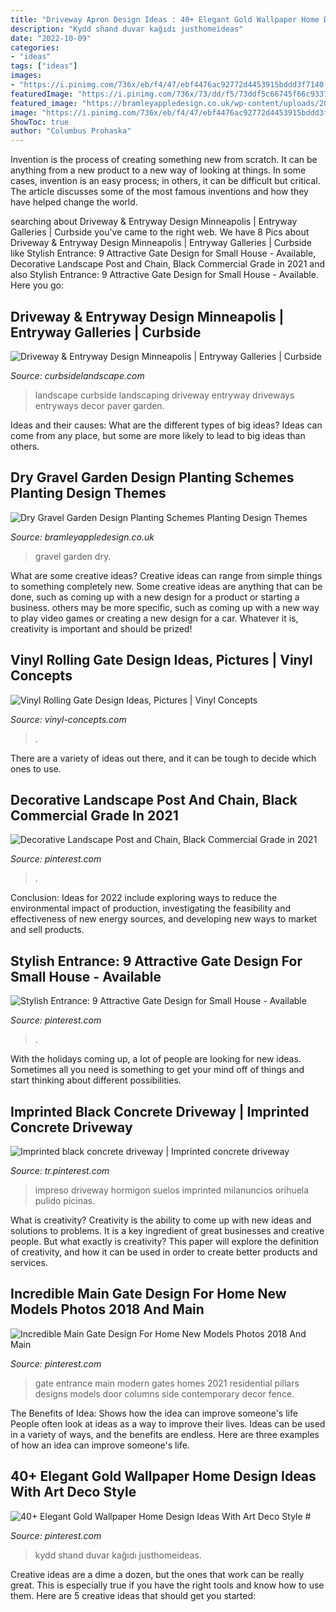 ```yaml
---
title: "Driveway Apron Design Ideas : 40+ Elegant Gold Wallpaper Home Design Ideas With Art Deco Style #"
description: "Kydd shand duvar kağıdı justhomeideas"
date: "2022-10-09"
categories:
- "ideas"
tags: ["ideas"]
images:
- "https://i.pinimg.com/736x/eb/f4/47/ebf4476ac92772d4453915bddd3f7140.jpg"
featuredImage: "https://i.pinimg.com/736x/73/dd/f5/73ddf5c66745f66c9337dfe0876b89db.jpg"
featured_image: "https://bramleyappledesign.co.uk/wp-content/uploads/2018/07/Gravel-Garden-3-1024x650.jpg"
image: "https://i.pinimg.com/736x/eb/f4/47/ebf4476ac92772d4453915bddd3f7140.jpg"
ShowToc: true
author: "Columbus Prohaska"
---
```



Invention is the process of creating something new from scratch. It can be anything from a new product to a new way of looking at things. In some cases, invention is an easy process; in others, it can be difficult but critical. The article discusses some of the most famous inventions and how they have helped change the world.

	

		
searching about Driveway &amp; Entryway Design Minneapolis | Entryway Galleries | Curbside you've came to the right web. We have 8 Pics about Driveway &amp; Entryway Design Minneapolis | Entryway Galleries | Curbside like Stylish Entrance: 9 Attractive Gate Design for Small House - Available, Decorative Landscape Post and Chain, Black Commercial Grade in 2021 and also Stylish Entrance: 9 Attractive Gate Design for Small House - Available. Here you go:
		
    
## Driveway &amp; Entryway Design Minneapolis | Entryway Galleries | Curbside

<img loading=lazy src="https://www.curbsidelandscape.com/wp-content/uploads/2013/06/Drives_and_Entries_8.jpg" onerror="this.onerror=null;this.src='https://tse2.mm.bing.net/th?id=OIP.t7SA_UCJMNZAjZu1c6ur7AHaJ3&amp;pid=15.1';" alt="Driveway &amp; Entryway Design Minneapolis | Entryway Galleries | Curbside">

_Source: curbsidelandscape.com_

>landscape curbside landscaping driveway entryway driveways entryways decor paver garden. 

	

Ideas and their causes: What are the different types of big ideas?
Ideas can come from any place, but some are more likely to lead to big ideas than others.

    
## Dry Gravel Garden Design Planting Schemes Planting Design Themes

<img loading=lazy src="https://bramleyappledesign.co.uk/wp-content/uploads/2018/07/Gravel-Garden-3-1024x650.jpg" onerror="this.onerror=null;this.src='https://tse1.mm.bing.net/th?id=OIP.QdvkjVbM2ML-cOzq64w55wHaEs&amp;pid=15.1';" alt="Dry Gravel Garden Design Planting Schemes Planting Design Themes">

_Source: bramleyappledesign.co.uk_

>gravel garden dry. 

	

What are some creative ideas?
Creative ideas can range from simple things to something completely new. Some creative ideas are anything that can be done, such as coming up with a new design for a product or starting a business. others may be more specific, such as coming up with a new way to play video games or creating a new design for a car. Whatever it is, creativity is important and should be prized!

    
## Vinyl Rolling Gate Design Ideas, Pictures | Vinyl Concepts

<img loading=lazy src="https://vinyl-concepts.com/wp-content/uploads/2016/06/vinyl-rolling-gate-11.jpg" onerror="this.onerror=null;this.src='https://tse2.mm.bing.net/th?id=OIP.tf5JXdsuo5VQy_zCNnbj_AHaFj&amp;pid=15.1';" alt="Vinyl Rolling Gate Design Ideas, Pictures | Vinyl Concepts">

_Source: vinyl-concepts.com_

>. 

	

There are a variety of ideas out there, and it can be tough to decide which ones to use.

    
## Decorative Landscape Post And Chain, Black Commercial Grade In 2021

<img loading=lazy src="https://i.pinimg.com/736x/eb/f4/47/ebf4476ac92772d4453915bddd3f7140.jpg" onerror="this.onerror=null;this.src='https://tse2.mm.bing.net/th?id=OIP.1lV7HMpQ-H766mWgzN8pOAAAAA&amp;pid=15.1';" alt="Decorative Landscape Post and Chain, Black Commercial Grade in 2021">

_Source: pinterest.com_

>. 

	

Conclusion:
Ideas for 2022 include exploring ways to reduce the environmental impact of production, investigating the feasibility and effectiveness of new energy sources, and developing new ways to market and sell products.

    
## Stylish Entrance: 9 Attractive Gate Design For Small House - Available

<img loading=lazy src="https://i.pinimg.com/736x/9f/8d/05/9f8d0570c442da1e93712452badaeba3.jpg" onerror="this.onerror=null;this.src='https://tse4.mm.bing.net/th?id=OIP.-_w9-3VrBcYvHgqXLxnLiwHaKd&amp;pid=15.1';" alt="Stylish Entrance: 9 Attractive Gate Design for Small House - Available">

_Source: pinterest.com_

>. 

	

With the holidays coming up, a lot of people are looking for new ideas. Sometimes all you need is something to get your mind off of things and start thinking about different possibilities. 

    
## Imprinted Black Concrete Driveway | Imprinted Concrete Driveway

<img loading=lazy src="https://i.pinimg.com/736x/c8/7a/a5/c87aa5045dd549876aaed7438530dd6d.jpg" onerror="this.onerror=null;this.src='https://tse1.mm.bing.net/th?id=OIP.Lh_BVhXvatB_1_gcJN5gwQHaFe&amp;pid=15.1';" alt="Imprinted black concrete driveway | Imprinted concrete driveway">

_Source: tr.pinterest.com_

>impreso driveway hormigon suelos imprinted milanuncios orihuela pulido picinas. 

	

What is creativity?
Creativity is the ability to come up with new ideas and solutions to problems. It is a key ingredient of great businesses and creative people. But what exactly is creativity? This paper will explore the definition of creativity, and how it can be used in order to create better products and services.

    
## Incredible Main Gate Design For Home New Models Photos 2018 And Main

<img loading=lazy src="https://i.pinimg.com/736x/73/dd/f5/73ddf5c66745f66c9337dfe0876b89db.jpg" onerror="this.onerror=null;this.src='https://tse2.mm.bing.net/th?id=OIP.slv0-X08GD8dwkYCpR__0wAAAA&amp;pid=15.1';" alt="Incredible Main Gate Design For Home New Models Photos 2018 And Main">

_Source: pinterest.com_

>gate entrance main modern gates homes 2021 residential pillars designs models door columns side contemporary decor fence. 

	

The Benefits of Idea: Shows how the idea can improve someone's life
People often look at ideas as a way to improve their lives. Ideas can be used in a variety of ways, and the benefits are endless. Here are three examples of how an idea can improve someone's life.

    
## 40+ Elegant Gold Wallpaper Home Design Ideas With Art Deco Style #

<img loading=lazy src="https://i.pinimg.com/736x/82/8e/27/828e273672edf320def0b1ffb937be5d.jpg" onerror="this.onerror=null;this.src='https://tse3.mm.bing.net/th?id=OIP.WsfLajtWnZa7YPrYQgb58AHaJ4&amp;pid=15.1';" alt="40+ Elegant Gold Wallpaper Home Design Ideas With Art Deco Style #">

_Source: pinterest.com_

>kydd shand duvar kağıdı justhomeideas. 

	

Creative ideas are a dime a dozen, but the ones that work can be really great. This is especially true if you have the right tools and know how to use them. Here are 5 creative ideas that should get you started:

